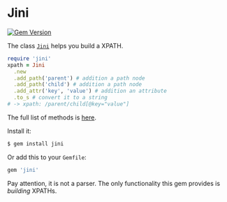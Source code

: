 # Jini

[![Gem Version](https://badge.fury.io/rb/jini.svg)](https://badge.fury.io/rb/jini)

The class [`Jini`](https://www.rubydoc.info/gems/jini/0.0.5/Jini) helps you build a XPATH.

```ruby
require 'jini'
xpath = Jini
  .new
  .add_path('parent') # addition a path node
  .add_path('child') # addition a path node 
  .add_attr('key', 'value') # addition an attribute
  .to_s # convert it to a string
# -> xpath: /parent/child[@key="value"]
```

The full list of methods is [here](https://www.rubydoc.info/gems/jini/0.0.5).

Install it:

```bash
$ gem install jini
```

Or add this to your `Gemfile`:

```bash
gem 'jini'
```

Pay attention, it is not a parser. The only functionality this gem provides
is _building_ XPATHs.
